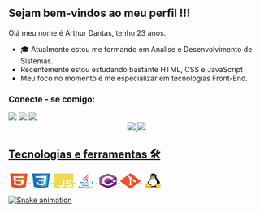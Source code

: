 ## Sejam bem-vindos ao meu perfil !!!

Olá meu nome é Arthur Dantas, tenho 23 anos.

- 🎓 Atualmente estou me formando em Analise e Desenvolvimento de Sistemas. 
- Recentemente estou estudando bastante HTML, CSS e JavaScript
- Meu foco no momento é me especializar em tecnologias Front-End.

### Conecte - se comigo:
<div>
<a href="https://www.instagram.com/arthurgbd/" target="_blank"><img src="https://img.shields.io/badge/-Instagram-%23E4405F?style=for-the-badge&logo=instagram&logoColor=white"></a>
  <a href = "mailto:arthurgbd00@gmail.com"><img src="https://img.shields.io/badge/-Gmail-%23333?style=for-the-badge&logo=gmail&logoColor=white" target="_blank"></a>
  <a href="https://www.linkedin.com/in/arthur-dantas-2a573b16a/" target="_blank"><img src="https://img.shields.io/badge/-LinkedIn-%230077B5?style=for-the-badge&logo=linkedin&logoColor=white"></a> 
</div>  

<div align="center">
  <a href="https://github.com/ArthurGBD">
  <img height="180em" src="https://github-readme-stats.vercel.app/api?username=ArthurGBD&show_icons=true&theme=dracula&include_all_commits=true&count_private=true"/>
  <img height="180em" src="https://github-readme-stats.vercel.app/api/top-langs/?username=ArthurGBD&layout=compact&langs_count=7&theme=dracula"/>
</div>

## Tecnologias e ferramentas 🛠️
<div>
  <img align="center" alt="Arthur Dantas-HTML" height="30" width="40" src="https://raw.githubusercontent.com/devicons/devicon/master/icons/html5/html5-original.svg">
  <img align="center" alt="Arthur Dantas-CSS" height="30" width="40" src="https://raw.githubusercontent.com/devicons/devicon/master/icons/css3/css3-original.svg">
  <img align="center" alt="Arthur Dantas-Js" height="30" width="40" src="https://raw.githubusercontent.com/devicons/devicon/master/icons/javascript/javascript-plain.svg">
  <img align="center" alt="Arthur Dantas-Java" height="30" width="40" src="https://raw.githubusercontent.com/devicons/devicon/master/icons/java/java-original.svg">
  <img align="center" alt="Arthur Dantas-Csharp" height="30" width="40" src="https://raw.githubusercontent.com/devicons/devicon/master/icons/csharp/csharp-original.svg">
  <img align="center" alt="Arthur Dantas-Git" height="30" width="40" src="https://raw.githubusercontent.com/devicons/devicon/master/icons/git/git-plain.svg">
  <img align="center" alt="Arthur Dantas-Linux" height="30" width="40" src="https://raw.githubusercontent.com/devicons/devicon/master/icons/linux/linux-original.svg">
</div>
  
  ![Snake animation](https://github.com/ArthurGBD/ArthurGBD/blob/output/github-contribution-grid-snake.svg)
